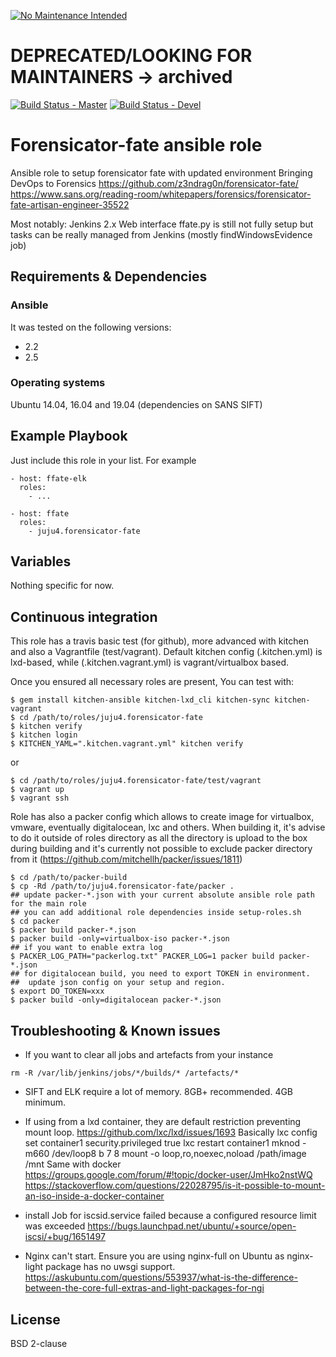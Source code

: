 [![No Maintenance Intended](http://unmaintained.tech/badge.svg)](http://unmaintained.tech/)
# DEPRECATED/LOOKING FOR MAINTAINERS -> archived

[![Build Status - Master](https://travis-ci.org/juju4/ansible-forensicator-fate.svg?branch=master)](https://travis-ci.org/juju4/ansible-forensicator-fate)
[![Build Status - Devel](https://travis-ci.org/juju4/ansible-forensicator-fate.svg?branch=devel)](https://travis-ci.org/juju4/ansible-forensicator-fate/branches)
# Forensicator-fate ansible role

Ansible role to setup forensicator fate with updated environment
Bringing DevOps to Forensics
https://github.com/z3ndrag0n/forensicator-fate/
https://www.sans.org/reading-room/whitepapers/forensics/forensicator-fate-artisan-engineer-35522

Most notably: Jenkins 2.x
Web interface ffate.py is still not fully setup but tasks can be really managed from Jenkins (mostly findWindowsEvidence job)

## Requirements & Dependencies

### Ansible
It was tested on the following versions:
 * 2.2
 * 2.5

### Operating systems

Ubuntu 14.04, 16.04 and 19.04 (dependencies on SANS SIFT)

## Example Playbook

Just include this role in your list.
For example

```
- host: ffate-elk
  roles:
    - ...

- host: ffate
  roles:
    - juju4.forensicator-fate

```

## Variables

Nothing specific for now.

## Continuous integration

This role has a travis basic test (for github), more advanced with kitchen and also a Vagrantfile (test/vagrant).
Default kitchen config (.kitchen.yml) is lxd-based, while (.kitchen.vagrant.yml) is vagrant/virtualbox based.

Once you ensured all necessary roles are present, You can test with:
```
$ gem install kitchen-ansible kitchen-lxd_cli kitchen-sync kitchen-vagrant
$ cd /path/to/roles/juju4.forensicator-fate
$ kitchen verify
$ kitchen login
$ KITCHEN_YAML=".kitchen.vagrant.yml" kitchen verify
```
or
```
$ cd /path/to/roles/juju4.forensicator-fate/test/vagrant
$ vagrant up
$ vagrant ssh
```

Role has also a packer config which allows to create image for virtualbox, vmware, eventually digitalocean, lxc and others.
When building it, it's advise to do it outside of roles directory as all the directory is upload to the box during building 
and it's currently not possible to exclude packer directory from it (https://github.com/mitchellh/packer/issues/1811)
```
$ cd /path/to/packer-build
$ cp -Rd /path/to/juju4.forensicator-fate/packer .
## update packer-*.json with your current absolute ansible role path for the main role
## you can add additional role dependencies inside setup-roles.sh
$ cd packer
$ packer build packer-*.json
$ packer build -only=virtualbox-iso packer-*.json
## if you want to enable extra log
$ PACKER_LOG_PATH="packerlog.txt" PACKER_LOG=1 packer build packer-*.json
## for digitalocean build, you need to export TOKEN in environment.
##  update json config on your setup and region.
$ export DO_TOKEN=xxx
$ packer build -only=digitalocean packer-*.json
```

## Troubleshooting & Known issues

* If you want to clear all jobs and artefacts from your instance
```
rm -R /var/lib/jenkins/jobs/*/builds/* /artefacts/*
```

* SIFT and ELK require a lot of memory. 8GB+ recommended. 4GB minimum.

* If using from a lxd container, they are default restriction preventing mount loop.
https://github.com/lxc/lxd/issues/1693
Basically
    lxc config set container1 security.privileged true
    lxc restart container1
    mknod -m660 /dev/loop8 b 7 8
    mount -o loop,ro,noexec,noload /path/image /mnt
Same with docker
https://groups.google.com/forum/#!topic/docker-user/JmHko2nstWQ
https://stackoverflow.com/questions/22028795/is-it-possible-to-mount-an-iso-inside-a-docker-container

* install Job for iscsid.service failed because a configured resource limit was exceeded
https://bugs.launchpad.net/ubuntu/+source/open-iscsi/+bug/1651497

* Nginx can't start.
Ensure you are using nginx-full on Ubuntu as nginx-light package has no uwsgi support.
https://askubuntu.com/questions/553937/what-is-the-difference-between-the-core-full-extras-and-light-packages-for-ngi

## License

BSD 2-clause

